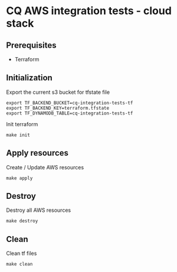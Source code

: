# CQ AWS integration tests - cloud stack

## Prerequisites
* Terraform

## Initialization
Export the current s3 bucket for tfstate file
```shell
export TF_BACKEND_BUCKET=cq-integration-tests-tf
export TF_BACKEND_KEY=terraform.tfstate
export TF_DYNAMODB_TABLE=cq-integration-tests-tf
```

Init terraform
```shell
make init
```

## Apply resources 
Create / Update AWS resources
```shell
make apply
```

## Destroy
Destroy all AWS resources
```shell
make destroy
```

## Clean
Clean tf files
```shell
make clean
```